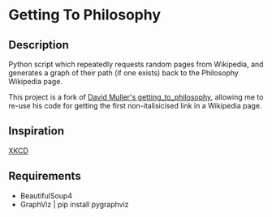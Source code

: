 Getting To Philosophy
====================

Description
-----------

Python script which repeatedly requests random pages from Wikipedia, and generates a graph of their path (if one exists) back to the Philosophy Wikipedia page.

This project is a fork of [David Muller's getting_to_philosophy](https://github.com/DavidMuller/getting_to_philosophy), allowing me to re-use his code for getting the first non-italisicised link in a Wikipedia page.

Inspiration
-----------

[XKCD](http://xkcd.com/903/)


Requirements
------------

+ BeautifulSoup4
+ GraphViz | pip install pygraphviz
